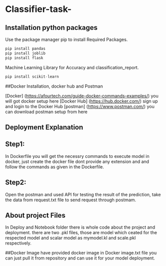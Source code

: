# Classifier-task-

## Installation python packages

Use the package manager pip to install Required Packages.
```python
pip install pandas
pip install joblib
pip install flask
```
Machine Learning Library for Accuracy and classification_report.
```python
pip install scikit-learn
```
##Docker Installation, docker hub and Postman

[Docker]        (https://afourtech.com/guide-docker-commands-examples/) you will got docker setup here
[Docker Hub] (https://hub.docker.com/) sign up and login to the Docker Hub 
[postman]      (https://www.postman.com/) you can download postman setup from here

## Deployment Explanation 
## Step1:
In Dockerfile you will get the necessry commands to execute model in docker, just create the docker file
dont provide any extension and and follow the commands as given in the Dockerfile. 
## Step2:
Open the postman and used  API for testing the result of the prediction, take the data from request.txt 
file to send request through postmam.

## About project Files 
In Deploy and Notebook folder there is whole code about the project and deployment.
there are two .pkl files, those are model which ceated for the respected model and scalar model as 
mymodel.kl and scale.pkl respectively.

##Docker Image
have provided docker image in Docker image.txt file you can just pull it from repository and can use 
it for your model deployment. 





